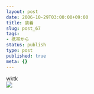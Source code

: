 ```yaml
---
layout: post
date: 2006-10-29T03:00:00+09:00
title: 装着
slug: post_67
tags:
- 携帯から
status: publish
type: post
published: true
meta: {}
---
```

<div class="caption">wktk</div>
<div class="photo"><img src="http://wo.skr.jp/images/uploads/blog-photo-1162049013.67-0.jpg" /></div>
